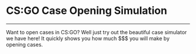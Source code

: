 # CS:GO Case Opening Simulation
----
Want to open cases in CS:GO? Well just try out the beautiful case simulator we have here! It quickly shows you how much $$$ you will make by opening cases.
